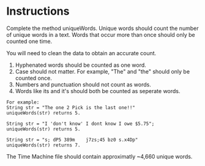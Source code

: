 # Instructions  

Complete the method uniqueWords. Unique words should count the number of unique words in a text. Words that occur more than once should only be counted one time. 

You will need to clean the data to obtain an accurate count.

1. Hyphenated words should be counted as one word.
2. Case should not matter. For example, "The" and "the" should only be counted once.
3. Numbers and punctuation should not count as words. 
4. Words like its and it's should both be counted as seperate words.


```
For example: 
String str = "The one 2 Pick is the last one!!"
uniqueWords(str) returns 5.

String str = "I 'don't know' I dont know I owe $5.75";
uniqueWords(str) returns 5.

String str = "s; dP5 389m    j7zs;45 bz0 s.x4Dp"
uniqueWords(str) returns 7.

```

The Time Machine file should contain approximatly ~4,660 unique words.


  